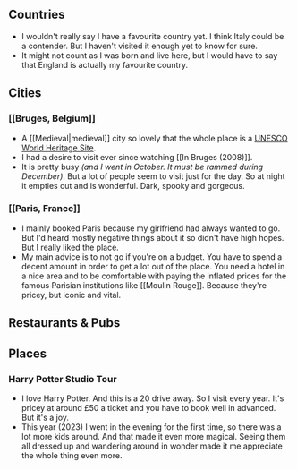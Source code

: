 ## Countries

- I wouldn't really say I have a favourite country yet. I think Italy could be a contender. But I haven't visited it enough yet to know for sure.
- It might not count as I was born and live here, but I would have to say that England is actually my favourite country.

## Cities

### [[Bruges, Belgium]]

- A [[Medieval|medieval]] city so lovely that the whole place is a [UNESCO World Heritage Site](https://en.wikipedia.org/wiki/World_Heritage_Site).
- I had a desire to visit ever since watching [[In Bruges (2008)]].
- It is pretty busy *(and I went in October. It must be rammed during December)*. But a lot of people seem to visit just for the day. So at night it empties out and is wonderful. Dark, spooky and gorgeous.

### [[Paris, France]]

- I mainly booked Paris because my girlfriend had always wanted to go. But I'd heard mostly negative things about it so didn't have high hopes. But I really liked the place.
- My main advice is to not go if you're on a budget. You have to spend a decent amount in order to get a lot out of the place. You need a hotel in a nice area and to be comfortable with paying the inflated prices for the famous Parisian institutions like [[Moulin Rouge]]. Because they're pricey, but iconic and vital.

## Restaurants & Pubs


## Places

### Harry Potter Studio Tour

- I love Harry Potter. And this is a 20 drive away. So I visit every year. It's pricey at around £50 a ticket and you have to book well in advanced. But it's a joy.
- This year (2023) I went in the evening for the first time, so there was a lot more kids around. And that made it even more magical. Seeing them all dressed up and wandering around in wonder made it me appreciate the whole thing even more.